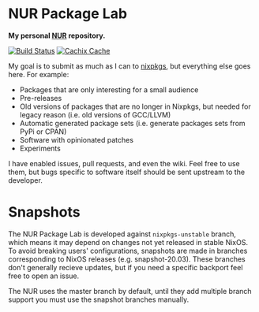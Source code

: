 # NUR Package Lab

**My personal [NUR](https://github.com/nix-community/NUR) repository.**

[![Build Status](https://travis-ci.com/JoshuaFern/nur-package-lab.svg?branch=master)](https://travis-ci.com/JoshuaFern/nur-package-lab)
[![Cachix Cache](https://img.shields.io/badge/cachix-joshuafern-blue.svg)](https://joshuafern.cachix.org)

My goal is to submit as much as I can to [nixpkgs](https://github.com/NixOS/nixpkgs), but everything else goes here. For example:

* Packages that are only interesting for a small audience
* Pre-releases
* Old versions of packages that are no longer in Nixpkgs, but needed for legacy reason (i.e. old versions of GCC/LLVM)
* Automatic generated package sets (i.e. generate packages sets from PyPi or CPAN)
* Software with opinionated patches
* Experiments

I have enabled issues, pull requests, and even the wiki. Feel free to use them, but bugs specific to software itself should be sent upstream to the developer.

# Snapshots
The NUR Package Lab is developed against `nixpkgs-unstable` branch, which means it may depend on changes not yet released in stable NixOS. To avoid breaking users' configurations, snapshots are made in branches corresponding to NixOS releases (e.g. snapshot-20.03). These branches don't generally recieve updates, but if you need a specific backport feel free to open an issue.

The NUR uses the master branch by default, until they add multiple branch support you must use the snapshot branches manually.
